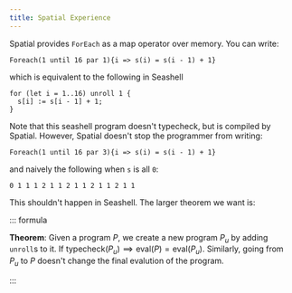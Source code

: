 ```yaml
---
title: Spatial Experience
---
```


Spatial provides `ForEach` as a map operator over memory. You can write:

```
Foreach(1 until 16 par 1){i => s(i) = s(i - 1) + 1}
```

which is equivalent to the following in Seashell

```
for (let i = 1..16) unroll 1 {
  s[i] := s[i - 1] + 1;
}
```
Note that this seashell program doesn't typecheck, but is compiled by Spatial.
However, Spatial doesn't stop the programmer from writing:

```
Foreach(1 until 16 par 3){i => s(i) = s(i - 1) + 1}
```

and naively the following when `s` is all `0`:

```
0 1 1 1 2 1 1 2 1 1 2 1 1 2 1 1
```

This shouldn't happen in Seashell. The larger theorem we want is:

::: formula

**Theorem**: Given a program $P$, we create a new program $P_u$ by adding
`unroll`s to it. If $\text{typecheck}(P_u) \implies \text{eval}(P) =
\text{eval}(P_u)$.  Similarly, going from $P_u$ to $P$ doesn't change the final
evalution of the program.

:::
